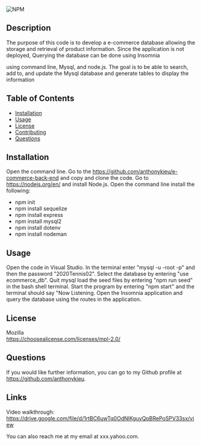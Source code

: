  ![NPM](https://img.shields.io/badge/Mozilla-License-orange)

  ## Description
  The purpose of this code is to develop a e-commerce database allowing the storage and retrieval of product information. Since the application is not deployed, Querying the database can be done using Insomnia
  
   using command line, Mysql, and node.js. The goal is to be able to search, add to, and update the Mysql database and generate tables to display the information 

  ## Table of Contents
  * [Installation](#installation)
  * [Usage](#usage)
  * [License](#license)
  * [Contributing](#contributing)
  * [Questions](#questions)

  ## Installation
  Open the command line. Go to the https://github.com/anthonykieu/e-commerce-back-end and copy and clone the code. Go to https://nodejs.org/en/ and install Node.js. Open the command line 
  install the following:
  
  * npm init
  * npm install sequelize
  *  npm install express
  * npm install mysql2
  * npm install dotenv
  * npm install nodeman
  

  ## Usage
  Open the code in Visual Studio. In the terminal enter "mysql -u -root -p" and then the password "2020Tennis02". Select the database by entering "use ecommerce_db". Quit mysql load the seed files by entering "npm run seed" in the bash shell terminal. Start the program by entering "npm start" and the terminal should say "Now Listening. Open the Insomnia application and query the database using the routes in the application.

  ## License
  Mozilla</br>
  https://choosealicense.com/licenses/mpl-2.0/

  ## Questions
  If you would like further information, you can go to my Github profile at https://github.com/anthonykieu.

   ## Links
   Video walkthrough:  https://drive.google.com/file/d/1rtBC6uwTq0OdNlKguyQpBRePoSPV33sx/view
   
  
  You can also reach me at my email at xxx.yahoo.com.